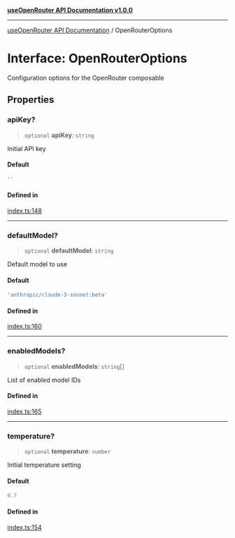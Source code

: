 [**useOpenRouter API Documentation v1.0.0**](../README.md)

***

[useOpenRouter API Documentation](../README.md) / OpenRouterOptions

# Interface: OpenRouterOptions

Configuration options for the OpenRouter composable

## Properties

### apiKey?

> `optional` **apiKey**: `string`

Initial API key

#### Default

```ts
''
```

#### Defined in

[index.ts:148](https://github.com/ejfox/vue-use-openrouter/blob/1d2f24340e5b0fd0067f19fb73e1272c7e16cc66/src/index.ts#L148)

***

### defaultModel?

> `optional` **defaultModel**: `string`

Default model to use

#### Default

```ts
'anthropic/claude-3-sonnet:beta'
```

#### Defined in

[index.ts:160](https://github.com/ejfox/vue-use-openrouter/blob/1d2f24340e5b0fd0067f19fb73e1272c7e16cc66/src/index.ts#L160)

***

### enabledModels?

> `optional` **enabledModels**: `string`[]

List of enabled model IDs

#### Defined in

[index.ts:165](https://github.com/ejfox/vue-use-openrouter/blob/1d2f24340e5b0fd0067f19fb73e1272c7e16cc66/src/index.ts#L165)

***

### temperature?

> `optional` **temperature**: `number`

Initial temperature setting

#### Default

```ts
0.7
```

#### Defined in

[index.ts:154](https://github.com/ejfox/vue-use-openrouter/blob/1d2f24340e5b0fd0067f19fb73e1272c7e16cc66/src/index.ts#L154)

